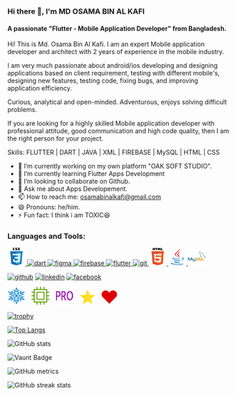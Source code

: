 ### Hi there 👋, I'm MD OSAMA BIN AL KAFI
#### A passionate "Flutter - Mobile Application Developer" from Bangladesh.

Hi! This is Md. Osama Bin Al Kafi. I am an expert Mobile application developer and architect with 2 years of experience in the mobile industry.

I am very much passionate about android/ios developing and designing applications based on client requirement, testing with different mobile's, designing new features, testing code, fixing bugs, and improving application efficiency.

Curious, analytical and open-minded. Adventurous, enjoys solving difficult problems.

If you are looking for a highly skilled Mobile application developer with professional attitude, good communication and high code quality, then I am the right person for your project.

Skills: FLUTTER | DART | JAVA | XML | FIREBASE | MySQL | HTML  | CSS


- 🔭 I’m currently working on my own platform "OAK SOFT STUDIO". 
- 🌱 I’m currently learning Flutter Apps Development 
- 👯 I’m looking to collaborate on Github. 
- 💬 Ask me about Apps Developement. 
- 📫 How to reach me: osamabinalkafi@gmail.com 
- 😄 Pronouns: he/him. 
- ⚡ Fun fact: I think i am TOXIC😆 

<h3 align="left">Languages and Tools:</h3>
<p align="left"> <a href="https://www.w3schools.com/css/" target="_blank" rel="noreferrer"> <img src="https://raw.githubusercontent.com/devicons/devicon/master/icons/css3/css3-original-wordmark.svg" alt="css3" width="40" height="40"/> </a> <a href="https://dart.dev" target="_blank" rel="noreferrer"> <img src="https://www.vectorlogo.zone/logos/dartlang/dartlang-icon.svg" alt="dart" width="40" height="40"/> </a> <a href="https://www.figma.com/" target="_blank" rel="noreferrer"> <img src="https://www.vectorlogo.zone/logos/figma/figma-icon.svg" alt="figma" width="40" height="40"/> </a> <a href="https://firebase.google.com/" target="_blank" rel="noreferrer"> <img src="https://www.vectorlogo.zone/logos/firebase/firebase-icon.svg" alt="firebase" width="40" height="40"/> </a> <a href="https://flutter.dev" target="_blank" rel="noreferrer"> <img src="https://www.vectorlogo.zone/logos/flutterio/flutterio-icon.svg" alt="flutter" width="40" height="40"/> </a> <a href="https://git-scm.com/" target="_blank" rel="noreferrer"> <img src="https://www.vectorlogo.zone/logos/git-scm/git-scm-icon.svg" alt="git" width="40" height="40"/> </a> <a href="https://www.w3.org/html/" target="_blank" rel="noreferrer"> <img src="https://raw.githubusercontent.com/devicons/devicon/master/icons/html5/html5-original-wordmark.svg" alt="html5" width="40" height="40"/> </a> <a href="https://www.java.com" target="_blank" rel="noreferrer"> <img src="https://raw.githubusercontent.com/devicons/devicon/master/icons/java/java-original.svg" alt="java" width="40" height="40"/> </a> <a href="https://www.mysql.com/" target="_blank" rel="noreferrer"> <img src="https://raw.githubusercontent.com/devicons/devicon/master/icons/mysql/mysql-original-wordmark.svg" alt="mysql" width="40" height="40"/> </a> </p>



[<img src='https://cdn.jsdelivr.net/npm/simple-icons@3.0.1/icons/github.svg' alt='github' height='40'>](https://github.com/mdosamabinalkafi)  [<img src='https://cdn.jsdelivr.net/npm/simple-icons@3.0.1/icons/linkedin.svg' alt='linkedin' height='40'>](https://www.linkedin.com/in/osamabinalkafi/)  [<img src='https://cdn.jsdelivr.net/npm/simple-icons@3.0.1/icons/facebook.svg' alt='facebook' height='40'>](https://www.facebook.com/osamabinalkafi)  

<a href='https://archiveprogram.github.com/'><img src='https://raw.githubusercontent.com/acervenky/animated-github-badges/master/assets/acbadge.gif' width='40' height='40'></a> <a href='https://docs.github.com/en/developers'><img src='https://raw.githubusercontent.com/acervenky/animated-github-badges/master/assets/devbadge.gif' width='40' height='40'></a> <a href='https://github.com/pricing'><img src='https://raw.githubusercontent.com/acervenky/animated-github-badges/master/assets/pro.gif' width='40' height='40'></a> <a href='https://stars.github.com/'><img src='https://raw.githubusercontent.com/acervenky/animated-github-badges/master/assets/starbadge.gif' width='35' height='35'></a> <a href='https://docs.github.com/en/github/supporting-the-open-source-community-with-github-sponsors'><img src='https://raw.githubusercontent.com/acervenky/animated-github-badges/master/assets/sponsorbadge.gif' width='35' height='35'></a> 

[![trophy](https://github-profile-trophy.vercel.app/?username=mdosamabinalkafi)](https://github.com/ryo-ma/github-profile-trophy)

[![Top Langs](https://github-readme-stats.vercel.app/api/top-langs/?username=mdosamabinalkafi)](https://github.com/anuraghazra/github-readme-stats)

![GitHub stats](https://github-readme-stats.vercel.app/api?username=mdosamabinalkafi&show_icons=true&count_private=true)  

![Vaunt Badge](https://api.vaunt.dev/v1/github/entities/mdosamabinalkafi/contributions?format=svg&private=true)  

![GitHub metrics](https://metrics.lecoq.io/mdosamabinalkafi)  

![GitHub streak stats](https://streak-stats.demolab.com/?user=mdosamabinalkafi)  

